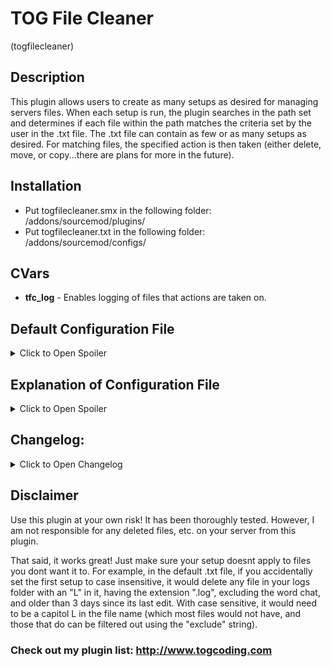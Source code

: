 # TOG File Cleaner
(togfilecleaner)



## Description
This plugin allows users to create as many setups as desired for managing servers files. When each setup is run, the plugin searches in the path set and determines if each file within the path matches the criteria set by the user in the .txt file. The .txt file can contain as few or as many setups as desired. For matching files, the specified action is then taken (either delete, move, or copy...there are plans for more in the future).



## Installation
* Put togfilecleaner.smx in the following folder: /addons/sourcemod/plugins/
* Put togfilecleaner.txt in the following folder: /addons/sourcemod/configs/



## CVars
* **tfc_log** - Enables logging of files that actions are taken on.




## Default Configuration File
<details>
<summary>Click to Open Spoiler</summary>
<p>
<pre><code>
"Setups"
{
	"SM Directory Setups"
	{
		"SM Main Logs"
		{
			"enabled"		"1"
			"filepath"		"logs"
			"days"			"3"
			"string"		"L"
			"case"			"1"
			"extension"		".log"
			"exclude"		"Chat"
		}
		"SM Error Logs"
		{
			"enabled"		"1"
			"filepath"		"logs"
			"days"			"10"
			"string"		"error"
			"case"			"0"
			"extension"		".log"
			"exclude"		"clean"
		}
		"Chat Logger"
		{
			"enabled"		"1"
			"filepath"		"logs/chatlogger"
			"days"			"5"
			"string"		"chatlogs_"
			"case"			"0"
			"extension"		".log"
			"exclude"		"clean"
		}
		"TOG Store Logs"
		{
			"enabled"		"1"
			"filepath"		"logs/togstore"
			"days"			"20"
			"string"		"togstore"
			"case"			"0"
			"extension"		".log"
			"exclude"		"save"
		}
	}

	"Root Directory Setups"
	{
		"Server Logs"
		{
			"enabled"		"1"
			"filepath"		"logs"
			"days"			"2"
			"string"		"l"
			"case"			"0"
			"extension"		".log"
			"exclude"		"none"
		}
		"Old Demos Delete"
		{
			"enabled"		"1"
			"filepath"		"/demos"
			"days"			"3"
			"string"		"auto-"
			"case"			"1"
			"extension"		"any"
			"exclude"		"none"
		}
		"Old Demos Move"
		{
			"enabled"		"1"
			"filepath"		""
			"days"			"0.03"
			"string"		"auto-"
			"case"			"1"
			"extension"		"any"
			"exclude"		"none"
			"action"		"move"
			"newpath"		"/demos"
		}
	}
}
</code></pre>
</p>
</details>




## Explanation of Configuration File
<details>
<summary>Click to Open Spoiler</summary>
<p>
<pre><code>
"Setups"												//DO NOT CHANGE THIS LINE.
{														//DO NOT REMOVE THIS BRACKET.
	"SM Directory Setups"								//DO NOT CHANGE THIS LINE. All subkeys of this section are setups withing the sourcemod directory (addons/sourcemod/ for most).
	{													//DO NOT REMOVE THIS BRACKET.
		"SM Main Logs"									//Rename/change this however you see fit. This would be the first setup for files to clean/delete.
		{
			"enabled"		"1"							//1 = enabled. Set to 0 to disable your setup without deleting it. For EVERY key-value, if it is omitted, the default is assumed. Default: 0
			"filepath"		"logs"						//Path to the folder you want to search in. Path assumes sourcemod directory, so this would look in addons/sourcemod/logs. Default: logs
			"days"			"3"							//Number of days old at which point the file is applied if all other filters pass. This is a float, so it can be decimals (e.g. 3.5 days). Default: 3.0
			"string"		"L"							//What text should the correct files contain in the filename. Default: "none"
			"case"			"1"							//Set to 1 to make the string search case sensitive. Set to 0 to make it case insensitive. In this case, files must have a capitol L to not be ignored. Default: 1
			"extension"		".log"						//What file extensions are the files you wish to delete? Technically, this is just searching for additional text within the filename, so if two strings are needed to customize your setup, you could use this as such. Default: "any"
			"exclude"		"Chat"						//Ignore the file if it contains this text.	Default: ""
			"action"		"delete"					//Action to take with matches. Options are "delete", "move" (see below), and "copy". Default: "delete"
		}
		"SM Error Logs"									//This is your second setup for files to delete.
		{
			"enabled"		"1"
			"filepath"		"logs"
			"days"			"10"
			"string"		"error"
			"case"			"0"							//This is set to case insensitive.
			"extension"		".log"
			"exclude"		"clean"
		}
		"Chat Logger"
		{
			"enabled"		"1"
			"filepath"		"logs/chatlogger"
			"days"			"5"
			"string"		"chatlogs_"
			"case"			"0"
			"extension"		".log"
			"exclude"		"clean"
		}
		"TOG Store Logs"								//This setup has been disabled, so it will not be run.
		{
			"enabled"		"1"
			"filepath"		"logs/togstore"
			"days"			"20"
			"string"		"togstore"
			"case"			"0"
			"extension"		".log"
			"exclude"		"save"
		}
	}													//DO NOT REMOVE THIS BRACKET.

	"Root Directory Setups"								//DO NOT CHANGE THIS LINE. All subkeys of this section are setups withing the root directory (cstrike/ for most).
	{													//DO NOT REMOVE THIS BRACKET.
		"Server Logs"									//First setup in the root directory.
		{
			"enabled"		"1"
			"filepath"		"logs"						//Search in the main server logs directory.
			"days"			"2"
			"string"		"l"							//since all files start with a lowercase L in the logs folder, might as well search for that.
			"case"			"0"
			"extension"		".log"
			"exclude"		"none"
		}
		"Old Demos Move"								//this setup moves demo files into a subfolder
		{
			"enabled"		"1"
			"filepath"		""							//This is searching in the root directory
			"days"			"0.03"						//give it just enough time to finish the demo
			"string"		"auto-"
			"case"			"1"
			"extension"		"any"						//this accepts any file extension. In this case, it could be .dem or .zip
			"exclude"		"none"
			"action"		"move"						//action is to move - which requires the key-value below to specify where to
			"newpath"		"/demos"					//new folder to move the file to. Use a similar setup for the "copy" action
		}
		"Old Demos Delete"								//this setup will delete the old demos inside the subfolder
		{
			"enabled"		"1"
			"filepath"		"/demos"					//files inside root_path/demos/
			"days"			"3"
			"string"		"auto-"
			"case"			"1"
			"extension"		"any"
			"exclude"		"none"
		}
	}													//DO NOT REMOVE THIS BRACKET.
}														//DO NOT REMOVE THIS BRACKET.
</code></pre>
</p>
</details>




## Changelog:
<details>
<summary>Click to Open Changelog</summary>
<p>

<b>v4.4 (11/26/17)</b>
<li>Converted to new syntax. Did not convert to classes yet.</li>
<li>Fixed handling of setups with no/blank exclusion phrases.</li>

<b>v4.3</b>
<li>Code cleanup.</li>

<b>v4.2 (8/08/15)</b>
<li>Code updated.</li>
<li>Changed debug mode to be upon compile only.</li>

<b>v4.1</b>
<li>Code updates.</li>

<b>v4.0</b>
<li>Started Change log.</li>
<li>Coded in ability to move stuff, made days a float instead of an integer, gave option to accept "any" file extension</li>

<b>v3.0 (05/28/14)</b>
<li>Added root directory support</li>

<b>v2.2 (03/02/14)</b>
<li>Hooked cvar changes</li>
<li>converted to AutoExecConfig</li>
<li>changed name of version cvar to one not being used by another plugin</li>

<b>v2.0 (03/02/14)</b>
<li>Fixed debug outputting certain lines even if debug isnt enabled.</li>

<b>v1.0 (02/26/14)</b>
<li>Initial release.</li>

</p>
</details>

## Disclaimer
Use this plugin at your own risk! It has been thoroughly tested. However, I am not responsible for any deleted files, etc. on your server from this plugin.

That said, it works great! Just make sure your setup doesnt apply to files you dont want it to. For example, in the default .txt file, if you accidentally set the first setup to case insensitive, it would delete any file in your logs folder with an "L" in it, having the extension ".log", excluding the word chat, and older than 3 days since its last edit. With case sensitive, it would need to be a capitol L in the file name (which most files would not have, and those that do can be filtered out using the "exclude" string).






### Check out my plugin list: http://www.togcoding.com
